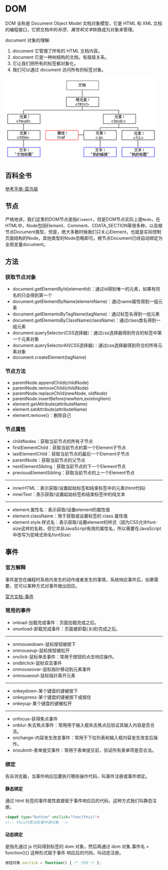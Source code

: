# DOM
DOM 全称是 Document Object Model 文档对象模型，它是 HTML 和 XML 文档的编程接口，它把文档中的*标签、属性和文本*转换成为对象来管理。

document 对象的理解:
1. document 它管理了所有的 HTML 文档内容。
2. document 它是一种树结构的文档，有层级关系。
3. 它让我们把所有的标签都对象化。
4. 我们可以通过 document 访问所有的标签对象。

![js-dom+20210715210022](https://raw.githubusercontent.com/loli0con/picgo/master/images/js-dom%2B20210715210022.png%2B2021-07-15-21-00-23)

## 百科全书
[参考手册-菜鸟版](https://www.runoob.com/jsref/jsref-tutorial.html)

## 节点
严格地讲，我们这里的DOM节点是指`Element`，但是DOM节点实际上是`Node`，在HTML中，Node包括Element、Comment、CDATA_SECTION等很多种，以及根节点Document类型，但是，绝大多数时候我们只关心Element，也就是实际控制页面结构的Node，其他类型的Node忽略即可。根节点Document已经自动绑定为全局变量document。    

## 方法
### 获取节点对象
* document.getElementById(elementId)：通过id得到唯一的元素，如果有同名的只会得到第一个
* document.getElementByName(elementName)：通过name属性得到一组元素
* document.getElementsByTagName(tagName)：通过标签名得到一组元素
* document.getElementsByClassName(className)：通过class类名得到一组元素
* document.querySelector(CSS选择器)：通过css选择器得到符合的标签中第一个元素对象
* document.querySelectorAll(CSS选择器)：通过css选择器得到符合的所有元素对象
* document.createElement(tagName)

### 节点方法
* parentNode.appendChild(childNode)
* parentNode.removeChild(childNode)
* parentNode.replaceChild(newNode, oldNode)
* parentNode.insertBefore(newItem,existingItem)
* element.getAttribute(attributeName)
* element.setAttribute(attributeName)
* element.remove()：删除自己

### 节点属性
* childNodes：获取当前节点的所有子节点
* firstElementChild：获取当前节点的第一个Element子节点
* lastElementChild：获取当前节点的最后一个Element子节点
* parentNode：获取当前节点的父节点
* nextElementSibling：获取当前节点的下一个Element节点
* previousElementSibling：获取当前节点的上一个Element节点
***
* innerHTML：表示获取/设置起始标签和结束标签中的元素(html代码)
* innerText：表示获取/设置起始标签和结束标签中的纯文本
***
* element.属性名：表示获取/设置element的属性值
* element.className：用于获取或设置标签的 class 属性值
* element.style.样式名：表示获取/设置element的样式（因为CSS允许font-size这样的名称，但它并非JavaScript有效的属性名，所以需要在JavaScript中改写为驼峰式命名fontSize）



## 事件
### 官方解释
事件是您在编程时系统内发生的动作或者发生的事情，系统响应事件后，如果需要，您可以某种方式对事件做出回应。

[官方文档-事件](https://developer.mozilla.org/zh-CN/docs/Learn/JavaScript/Building_blocks/Events)

### 常用的事件
* onload-加载完成事件：页面加载完成之后。
* onunload-卸载完成事件：页面被卸载(关闭)完成之后。
***
* onmousedown-鼠标按钮被按下
* onmouseup-鼠标按钮被松开
* onclick-鼠标单击事件：常用于按钮的点击响应操作。
* ondblclick-鼠标双击事件
* onmouseover-鼠标指针移动到元素事件
* onmouseout-鼠标指针离开元素
***
* onkeydown-某个键盘的键被按下
* onkeypress-某个键盘的键被按下或按住
* onkeyup-某个键盘的键被松开
***
* onfocus-获得焦点事件
* onblur-失去焦点事件：常用用于输入框失去焦点后验证其输入内容是否合法。
* onchange-内容发生改变事件：常用于下拉列表和输入框内容发生改变后操作。
* onsubmit-表单提交事件：常用于表单提交前，验证所有表单项是否合法。


### 绑定
告诉浏览器，当事件响应后要执行哪些操作代码，叫事件注册或事件绑定。

#### 静态绑定
通过 html 标签的事件属性直接赋于事件响应后的代码，这种方式我们叫静态注册。
```html
<input type="button" onclick="func(this)">
<!-- this代表当前事件源对象 -->
```

#### 动态绑定
是指先通过 js 代码得到标签的 dom 对象，然后再通过 dom 对象.事件名 = function(){} 这种形式赋于事件 响应后的代码，叫动态注册。
```js
按钮对象.onclick = function() { /* 代码 */ };
```
